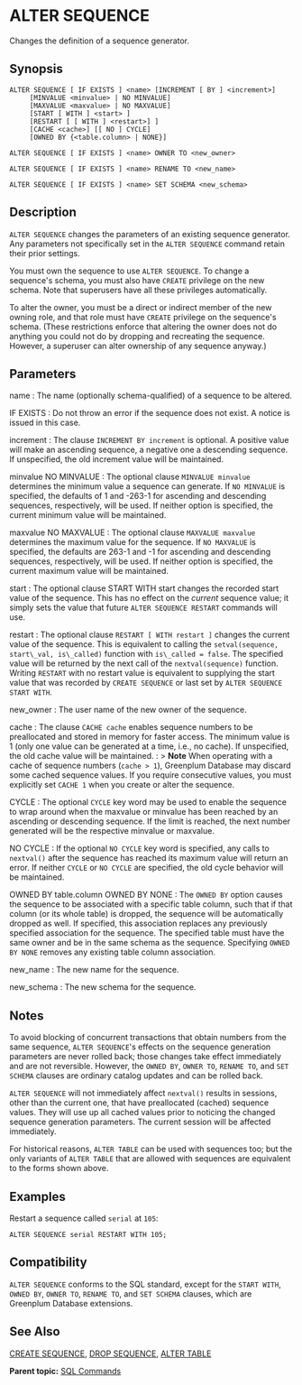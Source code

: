 # ALTER SEQUENCE 

Changes the definition of a sequence generator.

## <a id="section2"></a>Synopsis 

``` {#sql_command_synopsis}
ALTER SEQUENCE [ IF EXISTS ] <name> [INCREMENT [ BY ] <increment>] 
     [MINVALUE <minvalue> | NO MINVALUE] 
     [MAXVALUE <maxvalue> | NO MAXVALUE] 
     [START [ WITH ] <start> ]
     [RESTART [ [ WITH ] <restart>] ]
     [CACHE <cache>] [[ NO ] CYCLE] 
     [OWNED BY {<table.column> | NONE}]

ALTER SEQUENCE [ IF EXISTS ] <name> OWNER TO <new_owner>

ALTER SEQUENCE [ IF EXISTS ] <name> RENAME TO <new_name>

ALTER SEQUENCE [ IF EXISTS ] <name> SET SCHEMA <new_schema>
```

## <a id="section3"></a>Description 

`ALTER SEQUENCE` changes the parameters of an existing sequence generator. Any parameters not specifically set in the `ALTER SEQUENCE` command retain their prior settings.

You must own the sequence to use `ALTER SEQUENCE`. To change a sequence's schema, you must also have `CREATE` privilege on the new schema. Note that superusers have all these privileges automatically.

To alter the owner, you must be a direct or indirect member of the new owning role, and that role must have `CREATE` privilege on the sequence's schema. \(These restrictions enforce that altering the owner does not do anything you could not do by dropping and recreating the sequence. However, a superuser can alter ownership of any sequence anyway.\)

## <a id="section4"></a>Parameters 

name
:   The name \(optionally schema-qualified\) of a sequence to be altered.

IF EXISTS
:   Do not throw an error if the sequence does not exist. A notice is issued in this case.

increment
:   The clause `INCREMENT BY increment` is optional. A positive value will make an ascending sequence, a negative one a descending sequence. If unspecified, the old increment value will be maintained.

minvalue
NO MINVALUE
:   The optional clause `MINVALUE minvalue` determines the minimum value a sequence can generate. If `NO MINVALUE` is specified, the defaults of 1 and -263-1 for ascending and descending sequences, respectively, will be used. If neither option is specified, the current minimum value will be maintained.

maxvalue
NO MAXVALUE
:   The optional clause `MAXVALUE maxvalue` determines the maximum value for the sequence. If `NO MAXVALUE` is specified, the defaults are 263-1 and -1 for ascending and descending sequences, respectively, will be used. If neither option is specified, the current maximum value will be maintained.

start
:   The optional clause START WITH start changes the recorded start value of the sequence. This has no effect on the *current* sequence value; it simply sets the value that future `ALTER SEQUENCE RESTART` commands will use.

restart
:   The optional clause `RESTART [ WITH restart ]` changes the current value of the sequence. This is equivalent to calling the `setval(sequence, start\_val, is\_called)` function with `is\_called = false`. The specified value will be returned by the next call of the `nextval(sequence)` function. Writing `RESTART` with no restart value is equivalent to supplying the start value that was recorded by `CREATE SEQUENCE` or last set by `ALTER SEQUENCE START WITH`.

new\_owner
:   The user name of the new owner of the sequence.

cache
:   The clause `CACHE cache` enables sequence numbers to be preallocated and stored in memory for faster access. The minimum value is 1 \(only one value can be generated at a time, i.e., no cache\). If unspecified, the old cache value will be maintained.
:   > **Note** When operating with a cache of sequence numbers (`cache > 1`), Greenplum Database may discard some cached sequence values. If you require consecutive values, you must explicitly set `CACHE 1` when you create or alter the sequence.

CYCLE
:   The optional `CYCLE` key word may be used to enable the sequence to wrap around when the maxvalue or minvalue has been reached by an ascending or descending sequence. If the limit is reached, the next number generated will be the respective minvalue or maxvalue.

NO CYCLE
:   If the optional `NO CYCLE` key word is specified, any calls to `nextval()` after the sequence has reached its maximum value will return an error. If neither `CYCLE` or `NO CYCLE` are specified, the old cycle behavior will be maintained.

OWNED BY table.column
OWNED BY NONE
:   The `OWNED BY` option causes the sequence to be associated with a specific table column, such that if that column \(or its whole table\) is dropped, the sequence will be automatically dropped as well. If specified, this association replaces any previously specified association for the sequence. The specified table must have the same owner and be in the same schema as the sequence. Specifying `OWNED BY NONE` removes any existing table column association.

new\_name
:   The new name for the sequence.

new\_schema
:   The new schema for the sequence.

## <a id="section5"></a>Notes 

To avoid blocking of concurrent transactions that obtain numbers from the same sequence, `ALTER SEQUENCE`'s effects on the sequence generation parameters are never rolled back; those changes take effect immediately and are not reversible. However, the `OWNED BY`, `OWNER TO`, `RENAME TO`, and `SET SCHEMA` clauses are ordinary catalog updates and can be rolled back.

`ALTER SEQUENCE` will not immediately affect `nextval()` results in sessions, other than the current one, that have preallocated \(cached\) sequence values. They will use up all cached values prior to noticing the changed sequence generation parameters. The current session will be affected immediately.

For historical reasons, `ALTER TABLE` can be used with sequences too; but the only variants of `ALTER TABLE` that are allowed with sequences are equivalent to the forms shown above.

## <a id="section6"></a>Examples 

Restart a sequence called `serial` at `105`:

```
ALTER SEQUENCE serial RESTART WITH 105;
```

## <a id="section7"></a>Compatibility 

`ALTER SEQUENCE` conforms to the SQL standard, except for the `START WITH`, `OWNED BY`, `OWNER TO`, `RENAME TO`, and `SET SCHEMA` clauses, which are Greenplum Database extensions.

## <a id="section8"></a>See Also 

[CREATE SEQUENCE](CREATE_SEQUENCE.html), [DROP SEQUENCE](DROP_SEQUENCE.html), [ALTER TABLE](ALTER_TABLE.html)

**Parent topic:** [SQL Commands](../sql_commands/sql_ref.html)

